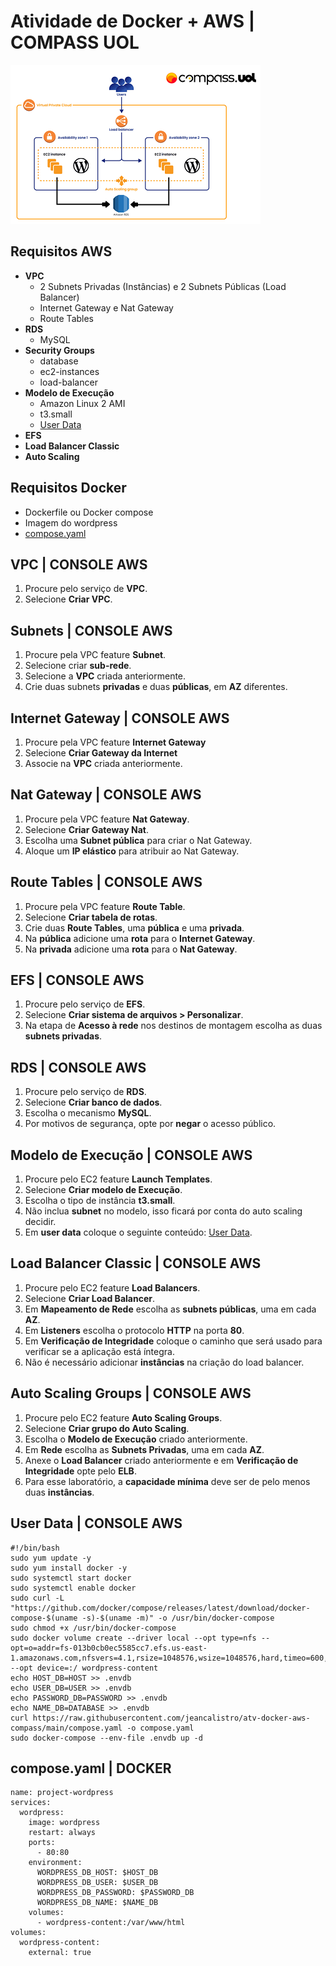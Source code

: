 # Atividade de Docker + AWS | COMPASS UOL
![Arquitetura](https://github.com/jeancalistro/atv-docker-aws-compass/blob/main/arquitetura.png?raw=true)
## Requisitos AWS

* **VPC**
    * 2 Subnets Privadas (Instâncias) e 2 Subnets Públicas (Load Balancer)
    * Internet Gateway e Nat Gateway
    * Route Tables
* **RDS**
    * MySQL
* **Security Groups**
    * database
    * ec2-instances
    * load-balancer
* **Modelo de Execução**
    * Amazon Linux 2 AMI
    * t3.small
    * [User Data](https://github.com/jeancalistro/atv-docker-aws-compass/blob/main/user_data.sh)
* **EFS**
* **Load Balancer Classic**
* **Auto Scaling**

## Requisitos Docker

* Dockerfile ou Docker compose
* Imagem do wordpress
* [compose.yaml](https://github.com/jeancalistro/atv-docker-aws-compass/blob/main/compose.yaml)



## VPC | CONSOLE AWS

1. Procure pelo serviço de **VPC**.
2. Selecione **Criar VPC**.

## Subnets | CONSOLE AWS

1. Procure pela VPC feature **Subnet**.
2. Selecione criar **sub-rede**.
3. Selecione a **VPC** criada anteriormente.
4. Crie duas subnets **privadas** e duas **públicas**, em **AZ** diferentes.

## Internet Gateway | CONSOLE AWS

1. Procure pela VPC feature **Internet Gateway**
2. Selecione **Criar Gateway da Internet**
3. Associe na **VPC** criada anteriormente.

## Nat Gateway | CONSOLE AWS

1. Procure pela VPC feature **Nat Gateway**.
2. Selecione **Criar Gateway Nat**.
3. Escolha uma **Subnet pública** para criar o Nat Gateway.
4. Aloque um **IP elástico** para atribuir ao Nat Gateway.

## Route Tables | CONSOLE AWS

1. Procure pela VPC feature **Route Table**.
2. Selecione **Criar tabela de rotas**.
3. Crie duas **Route Tables**, uma **pública** e uma **privada**.
4. Na **pública** adicione uma **rota** para o **Internet Gateway**.
5. Na **privada** adicione uma **rota** para o **Nat Gateway**.

## EFS | CONSOLE AWS

1. Procure pelo serviço de **EFS**.
2. Selecione **Criar sistema de arquivos > Personalizar**.
3. Na etapa de **Acesso à rede** nos destinos de montagem escolha as duas **subnets privadas**.

## RDS | CONSOLE AWS

1. Procure pelo serviço de **RDS**.
2. Selecione **Criar banco de dados**.
3. Escolha o mecanismo **MySQL**.
4. Por motivos de segurança, opte por **negar** o acesso público.

## Modelo de Execução | CONSOLE AWS

1. Procure pelo EC2 feature **Launch Templates**.
2. Selecione **Criar modelo de Execução**.
3. Escolha o tipo de instância **t3.small**.
4. Não inclua **subnet** no modelo, isso ficará por conta do auto scaling decidir.
5. Em **user data** coloque o seguinte conteúdo: [User Data](https://github.com/jeancalistro/atv-docker-aws-compass/blob/main/user_data.sh).

## Load Balancer Classic | CONSOLE AWS

1. Procure pelo EC2 feature **Load Balancers**.
2. Selecione **Criar Load Balancer**.
3. Em **Mapeamento de Rede** escolha as **subnets públicas**, uma em cada **AZ**.
4. Em **Listeners** escolha o protocolo **HTTP** na porta **80**.
5. Em **Verificação de Integridade** coloque o caminho que será usado para verificar se a aplicação está íntegra.
6. Não é necessário adicionar **instâncias** na criação do load balancer.

## Auto Scaling Groups | CONSOLE AWS

1. Procure pelo EC2 feature **Auto Scaling Groups**.
2. Selecione **Criar grupo do Auto Scaling**.
3. Escolha o **Modelo de Execução** criado anteriormente.
4. Em **Rede** escolha as **Subnets Privadas**, uma em cada **AZ**.
5. Anexe o **Load Balancer** criado anteriormente e em **Verificação de Integridade** opte pelo **ELB**.
6. Para esse laboratório, a **capacidade mínima** deve ser de pelo menos duas **instâncias**.

## User Data | CONSOLE AWS

```
#!/bin/bash
sudo yum update -y
sudo yum install docker -y
sudo systemctl start docker
sudo systemctl enable docker
sudo curl -L "https://github.com/docker/compose/releases/latest/download/docker-compose-$(uname -s)-$(uname -m)" -o /usr/bin/docker-compose
sudo chmod +x /usr/bin/docker-compose
sudo docker volume create --driver local --opt type=nfs --opt=o=addr=fs-013b0cb0ec5585cc7.efs.us-east-1.amazonaws.com,nfsvers=4.1,rsize=1048576,wsize=1048576,hard,timeo=600,retrans=2,noresvport --opt device=:/ wordpress-content
echo HOST_DB=HOST >> .envdb
echo USER_DB=USER >> .envdb
echo PASSWORD_DB=PASSWORD >> .envdb
echo NAME_DB=DATABASE >> .envdb
curl https://raw.githubusercontent.com/jeancalistro/atv-docker-aws-compass/main/compose.yaml -o compose.yaml
sudo docker-compose --env-file .envdb up -d
```

## compose.yaml | DOCKER

```
name: project-wordpress
services:
  wordpress:
    image: wordpress
    restart: always
    ports:
      - 80:80
    environment:
      WORDPRESS_DB_HOST: $HOST_DB
      WORDPRESS_DB_USER: $USER_DB
      WORDPRESS_DB_PASSWORD: $PASSWORD_DB
      WORDPRESS_DB_NAME: $NAME_DB
    volumes:
      - wordpress-content:/var/www/html
volumes:
  wordpress-content:
    external: true
```
